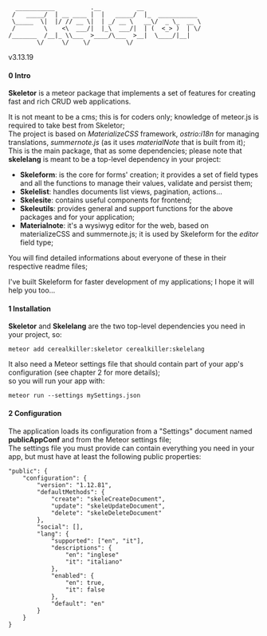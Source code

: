       ___________          .__          __                
     /   _____/  | __ ____ |  |   _____/  |_  ___________
     \_____  \|  |/ // __ \|  | _/ __ \   __\/  _ \_  __ \
     /        \    <\  ___/|  |_\  ___/|  | (  <_> )  | \/
    /_______  /__|_ \\___  >____/\___  >__|  \____/|__|   
            \/     \/    \/          \/                   

v3.13.19

#### 0 Intro

**Skeletor** is a meteor package that implements a set of features for creating fast and rich CRUD web applications.

It is not meant to be a cms; this is for coders only; knowledge of meteor.js is required to take best from Skeletor;  
The project is based on *MaterializeCSS* framework, *ostrio:i18n* for managing translations, *summernote.js* (as it uses *materialNote* that is built from it);   
This is the main package, that as some dependencies; please note that **skelelang** is meant to be a top-level dependency in your project:

- **Skeleform**: is the core for forms' creation; it provides a set of field types and all the functions to manage their values, validate and persist them;
- **Skelelist**: handles documents list views, pagination, actions...
- **Skelesite**: contains useful components for frontend;
- **Skeleutils**: provides general and support functions for the above packages and for your application;
- **Materialnote**: it's a wysiwyg editor for the web, based on materializeCSS and summernote.js; it is used by Skeleform for the *editor* field type;

You will find detailed informations about everyone of these in their respective readme files;

I've built Skeleform for faster development of my applications; I hope it will help you too...


#### 1 Installation

**Skeletor** and **Skelelang** are the two top-level dependencies you need in your project, so:

`meteor add cerealkiller:skeletor cerealkiller:skelelang`

It also need a Meteor settings file that should contain part of your app's configuration (see chapter 2 for more details);  
so you will run your app with:

`meteor run --settings mySettings.json`


#### 2 Configuration

The application loads its configuration from a "Settings" document named **publicAppConf** and from the Meteor settings file;  
The settings file you must provide can contain everything you need in your app, but must have at least the following public properties:

    "public": {
        "configuration": {
            "version": "1.12.81",
            "defaultMethods": {
                "create": "skeleCreateDocument",
                "update": "skeleUpdateDocument",
                "delete": "skeleDeleteDocument"
            },
            "social": [],
            "lang": {
                "supported": ["en", "it"],
                "descriptions": {
                    "en": "inglese"
                    "it": "italiano"
                },
                "enabled": {
                    "en": true,
                    "it": false
                },
                "default": "en"
            }
        }
    }

